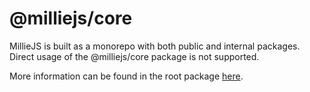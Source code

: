 # @milliejs/core

MillieJS is built as a monorepo with both public and internal packages. Direct
usage of the @milliejs/core package is not supported.

More information can be found in the root package [here](https://github.com/sbonami/milliejs).

